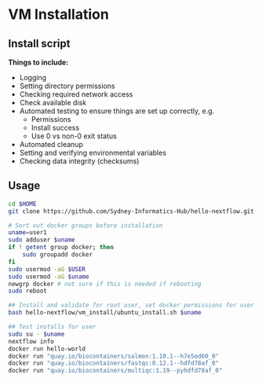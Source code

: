 # VM Installation  

## Install script  

**Things to include:**  

- Logging  
- Setting directory permissions  
- Checking required network access  
- Check available disk  
- Automated testing to ensure things are set up correctly, e.g.  
    - Permissions  
    - Install success  
    - Use 0 vs non-0 exit status  
- Automated cleanup  
- Setting and verifying environmental variables  
- Checking data integrity (checksums)  

## Usage  

```bash
cd $HOME
git clone https://github.com/Sydney-Informatics-Hub/hello-nextflow.git

# Sort out docker groups before installation 
uname=user1
sudo adduser $uname
if ! getent group docker; then
    sudo groupadd docker
fi
sudo usermod -aG $USER
sudo usermod -aG $uname
newgrp docker # not sure if this is needed if rebooting
sudo reboot

## Install and validate for root user, set docker permissions for user
bash hello-nextflow/vm_install/ubuntu_install.sh $uname

## Test installs for user
sudo su - $uname
nextflow info
docker run hello-world
docker run "quay.io/biocontainers/salmon:1.10.1--h7e5ed60_0"
docker run "quay.io/biocontainers/fastqc:0.12.1--hdfd78af_0"
docker run "quay.io/biocontainers/multiqc:1.19--pyhdfd78af_0"
```
